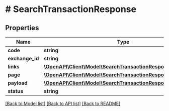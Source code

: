 # # SearchTransactionResponse

## Properties

Name | Type | Description | Notes
------------ | ------------- | ------------- | -------------
**code** | **string** |  | [optional]
**exchange_id** | **string** |  | [optional]
**links** | [**\OpenAPI\Client\Model\SearchTransactionResponseLinksInner[]**](SearchTransactionResponseLinksInner.md) |  | [optional]
**page** | [**\OpenAPI\Client\Model\SearchTransactionResponsePage**](SearchTransactionResponsePage.md) |  | [optional]
**payload** | [**\OpenAPI\Client\Model\SearchTransactionResponsePayload**](SearchTransactionResponsePayload.md) |  | [optional]
**status** | **string** |  | [optional]

[[Back to Model list]](../../README.md#models) [[Back to API list]](../../README.md#endpoints) [[Back to README]](../../README.md)
